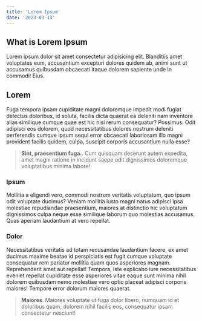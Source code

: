 ```yaml
---
title: 'Lorem Ipsum'
date: '2023-03-13'
---
```


## What is Lorem Ipsum

Lorem ipsum dolor sit amet consectetur adipisicing elit. Blanditiis amet voluptates eum, accusantium excepturi dolores quidem ab, animi sunt ut accusamus quibusdam obcaecati itaque dolorem sapiente unde in commodi! Eius.

## Lorem

Fuga tempora ipsam cupiditate magni doloremque impedit modi fugiat delectus
doloribus, id soluta, facilis dicta quaerat ea deleniti nam inventore alias
similique cumque quae est hic nisi rerum consequatur? Possimus. Odit
adipisci eos dolorem, quod necessitatibus dolores nostrum deleniti
perferendis cumque ipsum sequi error obcaecati laboriosam illo magni
provident facilis quidem, culpa, suscipit corporis accusantium nulla esse?

> **Sint, praesentium fuga.**. Cum quisquam deserunt autem expedita, amet magni ratione in incidunt saepe odit dignissimos doloremque voluptatibus minima labore!

### Ipsum

Mollitia a eligendi vero, commodi nostrum veritatis voluptatum, quo ipsum odit voluptate ducimus? Veniam mollitia iusto magni natus adipisci ipsa molestiae repudiandae praesentium, maiores at distinctio hic voluptatum dignissimos culpa neque esse similique laborum quo molestias accusamus. Quas aperiam laudantium at vero repellat.

### Dolor

Necessitatibus veritatis ad totam recusandae laudantium facere, ex amet ducimus maxime beatae id perspiciatis est fugit cumque voluptate consequatur rem pariatur mollitia quam quos asperiores magnam. Reprehenderit amet aut repellat! Tempora, iste explicabo iure necessitatibus eveniet repellat cupiditate esse asperiores vitae eaque sunt minima nihil dolorem quibusdam nemo molestiae vero optio placeat adipisci corporis maiores! Tempore error dolorum maiores quaerat.

> **Maiores**. Maiores voluptate ut fuga dolor libero, numquam id et doloribus quam, dolorem nihil facilis eos, consequatur ipsam consectetur nesciunt!
